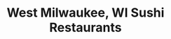 ---
layout: city
title: West Milwaukee, WI Sushi Restaurants
permalink: /wisconsin/west-milwaukee/
stateAbbr: WI
stateName: Wisconsin
cityName: West Milwaukee
---
